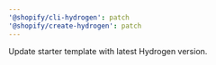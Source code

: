 ```yaml
---
'@shopify/cli-hydrogen': patch
'@shopify/create-hydrogen': patch
---
```


Update starter template with latest Hydrogen version.
